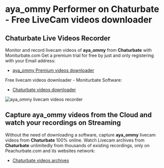 # aya_ommy Performer on Chaturbate - Free LiveCam videos downloader

## Chaturbate Live Videos Recorder

Monitor and record livecam videos of **aya_ommy** from **Chaturbate** with Moniturbate.com
Get a premium trial for free by just and only registering with your Email address:
* [aya_ommy Premium videos downloader](https://moniturbate.com/request-demo-licence-key.html)

Free livecam videos downloader - Moniturbate Software:
* [Chaturbate videos downloader](https://moniturbate.com/moniturbate-download-software.html)

![aya_ommy livecam videos recorder](https://peachurnet.com/templates/moniturbate-software.png)


## Capture aya_ommy videos from the Cloud and watch your recordings on Streaming

Without the need of downloading a software, capture **aya_ommy** livecam videos from **Chaturbate** 100% online.
Watch Livecam archives from **Chaturbate** unlimitedly from thousands of existing recordings, only on Peachurbate.com and its websites network:
* [Chaturbate videos archives](https://peachurnet.com/)
